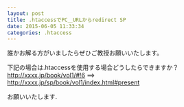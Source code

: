 ```yaml
---
layout: post
title: .htaccessでPC＿URLからredirect SP
date: 2015-06-05 11:33:34
categories: .htaccess
---
```

<p>誰かお解る方がいましたらぜひご教授お願いいたします。</p>

<p>下記の場合は.htaccessを使用する場合どうしたらできますか？<br>
<a href="http://xxxx.jp/book/vol1/#!6" rel="nofollow">http://xxxx.jp/book/vol1/#!6</a>  ==>  <a href="http://xxxx.jp/sp/book/vol1/index.html#present" rel="nofollow">http://xxxx.jp/sp/book/vol1/index.html#present</a></p>

<p>お願いいたします.</p>
